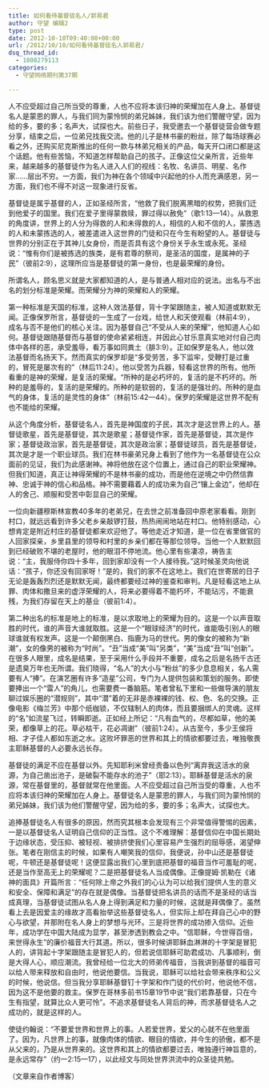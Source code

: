 ```yaml
---
title: 如何看待基督徒名人/郭易君
author: 守望 编辑2
type: post
date: 2012-10-10T09:40:08+00:00
url: /2012/10/10/如何看待基督徒名人郭易君/
dsq_thread_id:
  - 1808279113
categories:
  - 守望网络期刊第37期

---
```

人不应受超过自己所当受的尊重，人也不应将本该归神的荣耀加在人身上。基督徒名人是蒙恩的罪人，与我们同为蒙怜悯的弟兄姊妹，我们该为他们警醒守望，因为给的多，要的多；名声大，试探也大。<!--more-->前些日子，我受邀去一个基督徒营会做专题分享，结束之后，一位弟兄找我交流。他的儿子是林书豪的粉丝，除了每场球赛必看之外，还购买尼克斯推出的任何一款与林弟兄相关的产品，每天开口闭口都是这个话题。他有些苦恼，不知道怎样帮助自己的孩子。正像这位父亲所言，近些年来，越来越多的基督徒作为名人进入人们的视线：名牧、名讲员、明星、名作家……层出不穷。一方面，我们为神在各个领域中兴起他的仆人而充满感恩，另一方面，我们也不得不对这一现象进行反省。

基督徒是属乎基督的人，正如圣经所言，“他救了我们脱离黑暗的权势，把我们迁到他爱子的国里。我们在爱子里得蒙救赎，罪过得以赦免”（歌1:13—14）。从救恩的角度讲，世界上的人分为得救的人和未得救的人，相信的人和不信的人，蒙拣选的人和未蒙拣选的人，被差遣进入这世界的门徒和只在今生有盼望的人。基督徒与世界的分别正在于其神儿女身份，而是否具有这个身份关乎永生或永死。圣经说：“惟有你们是被拣选的族类，是有君尊的祭司，是圣洁的国度，是属神的子民”（彼前2:9），这理所应当是基督徒的第一身份，也是最荣耀的身份。

所谓名人，顾名思义就是大家都知道的人，是与普通人相对应的说法。出名与不出名的划分标准是荣耀。而荣耀分为神的荣耀和人的荣耀。

第一种标准是天国的标准，这种人效法基督，背十字架跟随主，被人知道或默默无闻。正像保罗所言，基督徒的一生成了一台戏，给世人和天使观看（林前4:9），成名与否不是他们的核心关注。因为基督自己“不受从人来的荣耀”，他知道人心如何。基督徒跟随基督而与基督的使命紧紧相连，并因此心甘乐意真实地对付自己肉体中各样的恶，承受羞辱，看万事如同粪土（腓3:9）。正如保罗是名人，他以效法基督而名扬天下。然而真实的保罗却是“多受劳苦，多下监牢，受鞭打是过重的，冒死是屡次有的”（林后11:24）。他以受苦为兵器，轻看这世界的所有。他所看重的是神的荣耀，是复活的荣耀。“所种的是必朽坏的，复活的是不朽坏的。所种的是羞辱的，复活的是荣耀的。所种的是软弱的，复活的是强壮的。所种的是血气的身体，复活的是灵性的身体”（林前15:42—44）。保罗的荣耀是这世界不配有也不能给的荣耀。

从这个角度分析，基督徒名人，首先是神国度的子民，其次才是这世界上的人。基督徒歌星，首先是基督徒，其次是歌星；基督徒作家，首先是基督徒，其次是作家；基督徒政治家，首先是基督徒，其次是政治家；基督徒球员，首先是基督徒，其次是才是一个职业球员。我们在林书豪弟兄身上看到了他作为一名基督徒在公众面前的见证，我们为此感谢神。神将他放在这个位置上，通过自己的职业荣耀神。但我们知道，真正让神得荣耀的不是林书豪的成功，而是他在逆境之中仍然信靠神、忠诚于神的信心和品格。神不需要藉着人的成功来为自己“镶上金边”，他却在人的舍己、顺服和受苦中彰显自己的荣耀。

一位向新疆穆斯林宣教40多年的老弟兄，在去世之前准备回中原老家看看。刚到村口，就远远看到许多父老乡亲敲锣打鼓，热热闹闹地站在村口。他特别感动，心想肯定是附近村庄的基督徒都来欢迎他了。等他走近才知道，是一位在省里做官的人回家探亲，乡里县里的领导和村里的乡亲们都在等那位领导。当他一个人默默回到已经破败不堪的老屋时，他的眼泪不停地流。他心里有些凄凉，祷告主说：“主，我服侍你四十多年，回到家却没有一个人接待我。”这时候圣灵向他说话：“孩子，你还没有回家呀！”是的，我们的家不在这地上。我们在世寄居的日子无论是轰轰烈烈还是默默无闻，最终都要经过神的鉴查和审判。凡是轻看这地上从罪、肉体和撒旦来的虚浮荣耀的人，将来必要得着不能朽坏，不能玷污，不能衰残，为我们存留在天上的基业（彼前1:4）。

第二种出名的标准是地上的标准，是以求取地上的荣耀为目的。这是一个以声音取胜的时代，谁的声音大谁就取胜。这是一个“眼球经济”的时代，谁能吸引别人的眼球谁就有权发声。这是一个颠倒黑白、指鹿为马的世代。男的像女的被称为“新潮”，女的像男的被称为“时尚”。“丑”当成“美”叫“另类”，“美”当成“丑”叫“创新”。在很多人眼里，成名是结果，至于采用什么手段并不重要，成名之后是名扬千古还是遗臭万年也无所谓。我们晓得，“名人”的大小与“粉丝”的多少息息相关，名人需要有人“捧”。在演艺圈有许多“造星”公司，专门为人提供包装和策划的服务。即使要捧出一个“雷人”的角儿，也需要费一番脑筋。笔者曾私下里和一些做导演的朋友聊过娱乐圈的“潜规则”，其中“潜”着的无非是赤裸裸的钱、权、色、名的交换。正像电影《梅兰芳》中那个纸枷锁，不仅辖制人的肉体，而且要捆绑人的灵魂。这样的“名”如流星飞过，转瞬即逝。正如经上所记：“凡有血气的，尽都如草，他的美荣，都像草上的花。草必枯干，花必凋谢”（彼前1:24）。从古至今，多少王侯将相、才子佳人都如东逝之水。这败坏罪恶的世界和其上的情欲都要过去，唯独敬畏主耶稣基督的人必要永远长存。

基督徒的满足不应在基督以外。先知耶利米曾经责备以色列“离弃我这活水的泉源，为自己凿出池子，是破裂不能存水的池子”（耶2:13）。耶稣基督是活水的泉源，常在基督里的，基督就常在他里面。人不应受超过自己所当受的尊重，人也不应将本该归神的荣耀加在人身上。基督徒名人是蒙恩的罪人，与我们同为蒙怜悯的弟兄姊妹，我们该为他们警醒守望，因为给的多，要的多；名声大，试探也大。

追捧基督徒名人有很多的原因，然而究其根本会发现有三个非常值得警惕的因素，一是以基督徒名人证明自己信仰的正当性。这个不难理解：基督信仰在中国长期处于边缘状态，受压抑、被轻视、被排挤使我们心里容易产生强烈的屈辱感，渴望伸张。笔者在刚信主的时候，如果有人嘲笑我的信仰，我便说，孙中山还是基督徒呢，牛顿还是基督徒呢！这便显露出我们心里到底把基督的福音当作可羞耻的呢，还是当作至高无上的荣耀呢？二是把基督徒名人当成偶像。正像提姆·凯勒在《诸神的面具》开篇所言：“任何除上帝之外我们的心认为可以给我们提供人生的意义和安全、保障和满足”的存在就是偶像。当基督徒把名讲员的话而不是圣经的话当成真理，当基督徒试图从名人身上得到满足和力量的时候，这就是拜偶像了。虽然看上去是因爱主的缘故才高看抬举这些基督徒名人，但实际上却在拜自己心中的野心与欲望，并那附在名人身上的梦想与光环。三是将世界的成功掺入信仰。近些年，成功学在中国大陆成为显学，甚至渗透到教会之中。“信耶稣，今世得百倍，来世得永生”的廉价福音大行其道。所以，很多时候讲耶稣血淋淋的十字架是冒犯人的，讲背起十字架跟随主是冒犯人的，但若说信耶稣可助君成功、凡事顺利，倒是大得人心，顺应潮流。我曾经给一位北大的师弟传福音，当我讲到基督的福音可以给人带来释放和自由时，他说他要信。当我说，耶稣可以给社会带来秩序和公义的时候，他说信。但当我分享耶稣基督钉十字架和作门徒的代价时，他说他不信，因为这不是他要的救主。保罗在哥林多前书15章19节中说“我们若靠基督，只在今生有指望，就算比众人更可怜”。不追求基督徒名人背后的神，而求基督徒名人之成功的，就是这样的人。

使徒约翰说：“不要爱世界和世界上的事。人若爱世界，爱父的心就不在他里面了。因为，凡世界上的事，就像肉体的情欲、眼目的情欲，并今生的骄傲，都不是从父来的，乃是从世界来的。这世界和其上的情欲都要过去，唯独遵行神旨意的，是永远常存”（约一2:15—17），以此经文与同处世界洪流中的众圣徒共勉。

（文章来自作者博客）

&nbsp;

&nbsp;